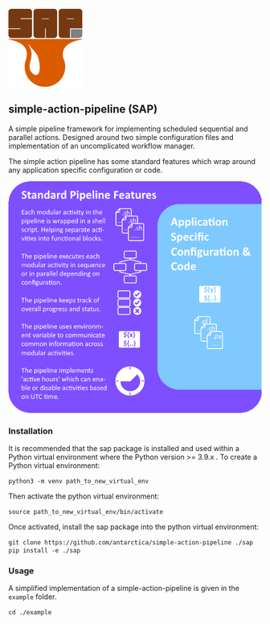 
![simple action pipeline logo](assets/img/SAP-small.png)
## simple-action-pipeline (SAP)

A simple pipeline framework for implementing scheduled sequential and parallel actions. Designed around two simple configuration files and implementation of an uncomplicated workflow manager.  

The simple action pipeline has some standard features which wrap around any application specific configuration or code.  

![simple action pipeline features](assets/img/pipeline-features.png)

### Installation
It is recommended that the sap package is installed and used within a Python virtual environment where the Python version >= 3.9.x . To create a Python virtual environment:  
```
python3 -m venv path_to_new_virtual_env
```  
  
Then activate the python virtual environment:  
```
source path_to_new_virtual_env/bin/activate
```  

Once activated, install the sap package into the python virtual environment:  
```
git clone https://github.com/antarctica/simple-action-pipeline ./sap
pip install -e ./sap
```  
### Usage
A simplified implementation of a simple-action-pipeline is given in the `example` folder.
```
cd ./example
```

